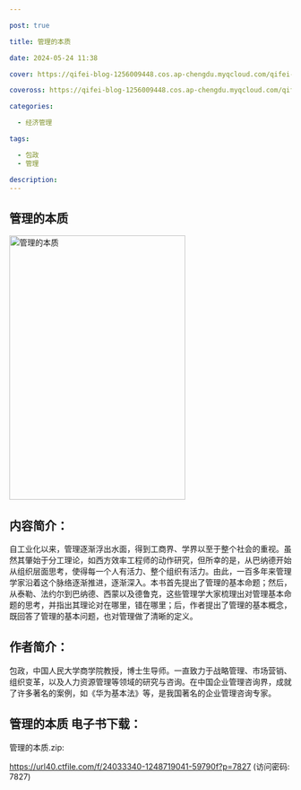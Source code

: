 ```yaml
---

post: true

title: 管理的本质

date: 2024-05-24 11:38

cover: https://qifei-blog-1256009448.cos.ap-chengdu.myqcloud.com/qifei-blog/663dd5a70ea9cb14038c1b87.jpg

coveross: https://qifei-blog-1256009448.cos.ap-chengdu.myqcloud.com/qifei-blog/663dd5a70ea9cb14038c1b87.jpg

categories:

  - 经济管理

tags:

  - 包政
  - 管理

description:
---
```


## 管理的本质
<img alt="管理的本质 " class="aligncenter loading" data-was-processed="true" decoding="async" fetchpriority="high" height="471" src="https://qifei-blog-1256009448.cos.ap-chengdu.myqcloud.com/qifei-blog/663dd5a70ea9cb14038c1b87.jpg " style="cursor: zoom-in;" width="314"/>

## 内容简介：

自工业化以来，管理逐渐浮出水面，得到工商界、学界以至于整个社会的重视。虽然其肇始于分工理论，如西方效率工程师的动作研究，但所幸的是，从巴纳德开始从组织层面思考，使得每一个人有活力、整个组织有活力。由此，一百多年来管理学家沿着这个脉络逐渐推进，逐渐深入。本书首先提出了管理的基本命题；然后，从泰勒、法约尔到巴纳德、西蒙以及德鲁克，这些管理学大家梳理出对管理基本命题的思考，并指出其理论对在哪里，错在哪里；后，作者提出了管理的基本概念，既回答了管理的基本问题，也对管理做了清晰的定义。

## 作者简介：

包政，中国人民大学商学院教授，博士生导师。一直致力于战略管理、市场营销、组织变革，以及人力资源管理等领域的研究与咨询。在中国企业管理咨询界，成就了许多著名的案例，如《华为基本法》等，是我国著名的企业管理咨询专家。

## 管理的本质 电子书下载：
管理的本质.zip: 

https://url40.ctfile.com/f/24033340-1248719041-59790f?p=7827 (访问密码: 7827)
